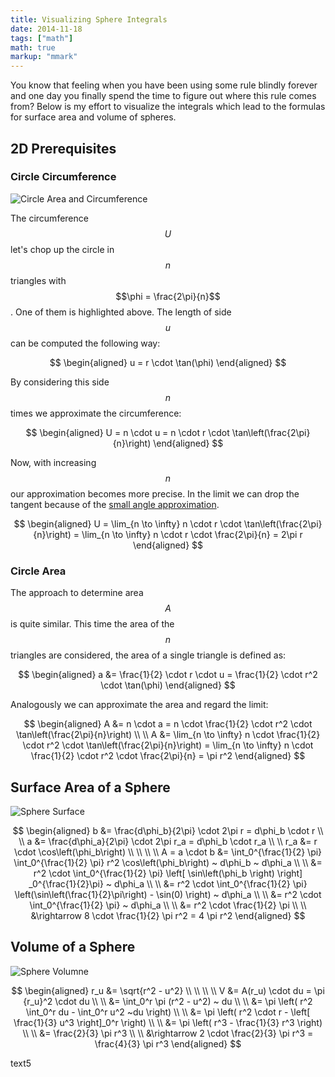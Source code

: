 ```yaml
---
title: Visualizing Sphere Integrals
date: 2014-11-18
tags: ["math"]
math: true
markup: "mmark"
---
```



You know that feeling when you have been using some rule blindly forever and one day you finally spend the time to figure out where this rule comes from? Below is my effort to visualize the integrals which lead to the formulas for surface area and volume of spheres.


## 2D Prerequisites

### Circle Circumference


![Circle Area and Circumference](/images/visualizing-sphere-integrals/circle-area.png)

The circumference $$U$$ let's chop up the circle in $$n$$ triangles with $$\phi = \frac{2\pi}{n}$$. One of them is highlighted above. The length of side $$u$$ can be computed the following way:

$$
\begin{aligned}
u = r \cdot \tan(\phi)
\end{aligned}
$$

By considering this side $$n$$ times we approximate the circumference:

$$
\begin{aligned}
U = n \cdot u = n \cdot r \cdot \tan\left(\frac{2\pi}{n}\right)
\end{aligned}
$$


Now, with increasing $$n$$ our approximation becomes more precise. In the limit we can drop the tangent because of the [small angle approximation](https://en.wikipedia.org/wiki/Small-angle_approximation).

$$
\begin{aligned}
U = \lim_{n \to \infty} n \cdot r \cdot \tan\left(\frac{2\pi}{n}\right) = \lim_{n \to \infty} n \cdot r \cdot \frac{2\pi}{n} = 2\pi r
\end{aligned}
$$


### Circle Area


The approach to determine area $$A$$ is quite similar. This time the area of the $$n$$ triangles are considered, the area of a single triangle is defined as:

$$
\begin{aligned}
a &= \frac{1}{2} \cdot r \cdot u = \frac{1}{2} \cdot r^2 \cdot \tan(\phi)
\end{aligned}
$$

Analogously we can approximate the area and regard the limit:

$$
\begin{aligned}
A &= n \cdot a = n \cdot \frac{1}{2} \cdot r^2 \cdot \tan\left(\frac{2\pi}{n}\right) \\ \\
A &= \lim_{n \to \infty} n \cdot \frac{1}{2} \cdot r^2 \cdot \tan\left(\frac{2\pi}{n}\right) = \lim_{n \to \infty} n \cdot \frac{1}{2} \cdot r^2 \cdot \frac{2\pi}{n} = \pi r^2
\end{aligned}
$$

## Surface Area of a Sphere

![Sphere Surface](/images/visualizing-sphere-integrals/sphere-surface.png)

$$
\begin{aligned}
  b &= \frac{d\phi_b}{2\pi} \cdot 2\pi r = d\phi_b \cdot r \\ \\
  a &= \frac{d\phi_a}{2\pi} \cdot 2\pi r_a = d\phi_b \cdot r_a \\ \\
r_a &= r \cdot \cos\left(\phi_b\right) \\ \\
\\ \\
A = a \cdot b &= \int_0^{\frac{1}{2} \pi} \int_0^{\frac{1}{2} \pi} r^2 \cos\left(\phi_b\right) ~ d\phi_b ~ d\phi_a \\ \\
&= r^2 \cdot \int_0^{\frac{1}{2} \pi} \left[ \sin\left(\phi_b \right) \right] _0^{\frac{1}{2}\pi} ~ d\phi_a \\ \\
&= r^2 \cdot \int_0^{\frac{1}{2} \pi} \left(\sin\left(\frac{1}{2}\pi\right) - \sin(0) \right) ~ d\phi_a \\ \\
&= r^2 \cdot \int_0^{\frac{1}{2} \pi} ~ d\phi_a \\ \\
&= r^2 \cdot \frac{1}{2} \pi \\ \\
&\rightarrow 8 \cdot \frac{1}{2} \pi r^2 = 4 \pi r^2
\end{aligned}
$$



## Volume of a Sphere

![Sphere Volumne](/images/visualizing-sphere-integrals/sphere-volume.png)

$$
\begin{aligned}
r_u &= \sqrt{r^2 - u^2} \\ \\
\\ \\
V &= A(r_u) \cdot du = \pi {r_u}^2 \cdot du \\ \\
&= \int_0^r \pi (r^2 - u^2) ~ du \\ \\
&= \pi \left( r^2 \int_0^r du - \int_0^r u^2 ~du \right) \\ \\
&= \pi \left( r^2 \cdot r - \left[ \frac{1}{3} u^3 \right]_0^r \right) \\ \\
&= \pi \left( r^3 - \frac{1}{3} r^3 \right) \\ \\
&= \frac{2}{3} \pi r^3 \\ \\
&\rightarrow 2 \cdot \frac{2}{3} \pi r^3 = \frac{4}{3} \pi r^3 
\end{aligned}
$$


text5
